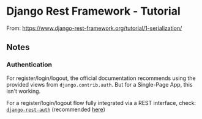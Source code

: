 
# Django Rest Framework - Tutorial

From: https://www.django-rest-framework.org/tutorial/1-serialization/

## Notes
### Authentication
For register/login/logout, the official documentation recommends using the provided views from `django.contrib.auth`. But for a Single-Page App, this isn't working.

For a register/login/logout flow fully integrated via a REST interface, check: [`django-rest-auth`](https://github.com/Tivix/django-rest-auth) (recommended [here](https://www.django-rest-framework.org/api-guide/authentication/#django-rest-auth))
